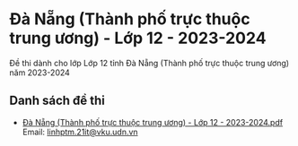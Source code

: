 # Đà Nẵng (Thành phố trực thuộc trung ương) - Lớp 12 - 2023-2024

Đề thi dành cho lớp Lớp 12 tỉnh Đà Nẵng (Thành phố trực thuộc trung ương) năm 2023-2024

## Danh sách đề thi

- [Đà Nẵng (Thành phố trực thuộc trung ương) - Lớp 12 - 2023-2024.pdf](Đà%20Nẵng%20(Thành%20phố%20trực%20thuộc%20trung%20ương)%20-%20Lớp%2012%20-%202023-2024.pdf)
Email: linhptm.21it@vku.udn.vn

